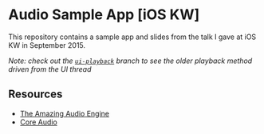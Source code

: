 # Audio Sample App [iOS KW]

This repository contains a sample app and slides from the talk I gave at iOS KW in September 2015.

*Note: check out the [`ui-playback`](https://github.com/jayrhynas/Audio-iOSKW/tree/ui-playback) branch to see the older playback method driven from the UI thread*

## Resources
- [The Amazing Audio Engine](http://theamazingaudioengine.com/)
- [Core Audio](https://developer.apple.com/library/ios/documentation/MusicAudio/Conceptual/CoreAudioOverview/Introduction/Introduction.html)